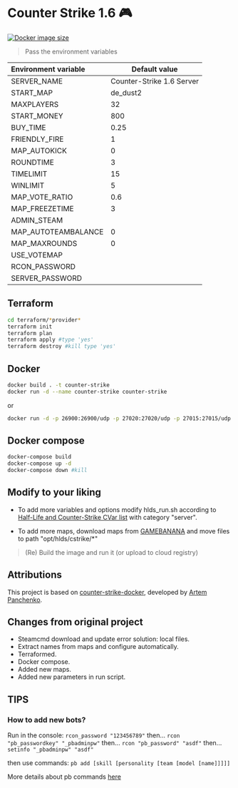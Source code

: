 # Counter Strike 1.6 🎮

[![Docker image size](https://img.shields.io/docker/image-size/malditoidealismo/counter-strike)](https://hub.docker.com/r/malditoidealismo/counter-strike)

> Pass the environment variables

| Environment variable | Default value |
| :------------------- | ------- |
| SERVER_NAME | Counter-Strike 1.6 Server |
| START_MAP            | de_dust2 |
| MAXPLAYERS           | 32 |
| START_MONEY          | 800 |
| BUY_TIME             | 0.25 |
| FRIENDLY_FIRE        | 1 |
| MAP_AUTOKICK         | 0 |
| ROUNDTIME            | 3 |
| TIMELIMIT            | 15 |
| WINLIMIT             | 5 |
| MAP_VOTE_RATIO       | 0.6 |
| MAP_FREEZETIME       | 3 |
| ADMIN_STEAM          |         |
| MAP_AUTOTEAMBALANCE  | 0 |
| MAP_MAXROUNDS        | 0 |
| USE_VOTEMAP          |         |
| RCON_PASSWORD          |         |
| SERVER_PASSWORD          |         |


## Terraform

```bash
cd terraform/*provider*
terraform init
terraform plan
terraform apply #type 'yes'
terraform destroy #kill type 'yes'
```

## Docker


```bash
docker build . -t counter-strike
docker run -d --name counter-strike counter-strike
```

or

```bash
docker run -d -p 26900:26900/udp -p 27020:27020/udp -p 27015:27015/udp -p 27015:27015 -e ADMIN_STEAM=0:1:1234566 --name counter-strike malditoidealismo/counter-strike:latest
```

## Docker compose


```bash
docker-compose build
docker-compose up -d
docker-compose down #kill
```

## Modify to your liking

- To add more variables and options modify hlds_run.sh according to [Half-Life and Counter-Strike CVar list](http://txdv.github.io/cstrike-cvarlist/) with category "server".
  
- To add more maps, download maps from [GAMEBANANA](https://gamebanana.com/maps/games/4254) and move files to path "opt/hlds/cstrike/*"

> (Re) Build the image and run it (or upload to cloud registry)

## Attributions
This project is based on [counter-strike-docker](https://github.com/artem-panchenko/counter-strike-docker), developed by [Artem Panchenko](https://github.com/artem-panchenko).

## Changes from original project

- Steamcmd download and update error solution: local files.
- Extract names from maps and configure automatically.
- Terraformed.
- Docker compose.
- Added new maps.
- Added new parameters in run script.

## TIPS

### How to add new bots?
Run in the console:
```rcon_password "123456789"```
then...
```rcon "pb_passwordkey" "_pbadminpw"```
then...
```rcon "pb_password" "asdf"```
then...
```setinfo "_pbadminpw" "asdf"```

then use commands:
```pb add [skill [personality [team [model [name]]]]]```

More details about pb commands [here](http://podbotmm.bots-united.com/doc_v3/html/pbmm_configuration.html)